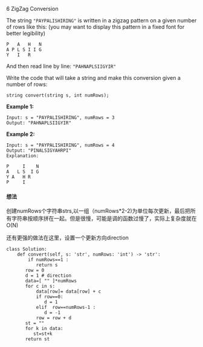 6 ZigZag Conversion

The string `"PAYPALISHIRING"` is written in a zigzag pattern on a given number of rows like this: (you may want to display this pattern in a fixed font for better legibility)

```
P   A   H   N
A P L S I I G
Y   I   R
```

And then read line by line: `"PAHNAPLSIIGYIR"`

Write the code that will take a string and make this conversion given a number of rows:

```
string convert(string s, int numRows);
```

**Example 1:**

```
Input: s = "PAYPALISHIRING", numRows = 3
Output: "PAHNAPLSIIGYIR"
```

**Example 2:**

```
Input: s = "PAYPALISHIRING", numRows = 4
Output: "PINALSIGYAHRPI"
Explanation:

P     I    N
A   L S  I G
Y A   H R
P     I
```

#### 想法

创建numRows个字符串strs,以一组（numRows*2-2)为单位每次更新，最后把所有字符串按顺序拼在一起。但是很慢，可能是调的函数过慢了，实际上复杂度就在O(N)

还有更强的做法在这里，设置一个更新方向direction

```
class Solution:
    def convert(self, s: 'str', numRows: 'int') -> 'str':
        if numRows==1 :
           return s
       row = 0
       d = 1 # direction
       data=[ "" ]*numRows
       for c in s:
           data[row]= data[row] + c
           if row==0:
              d = 1
           elif  row==numRows-1 :
              d = -1
           row = row + d
       st = ""
       for k in data:
          st=st+k
       return st

```

